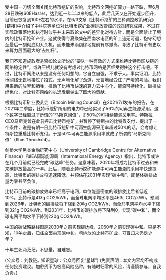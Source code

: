 
受中国一刀切全面关闭比特币挖矿的影响，比特币全网挖矿算力一路下跌，至6月28日跌破60EHash/s，达到近一年半以来的低点，此后几天又在开始逐步回升，目前已恢复到100E左右的水平。在6/3文章《比特币挖矿的三种调控政策研究》[链接]中介绍了中科院等单位对比特币挖矿业碳排放管控的政策研究成果，不过在实际政策落地和执行时似乎并未采取论文中的差异化对待方针，而是全面禁止了境内的比特币挖矿产业。这就使得今夏聚集在西南水电区的矿工退无可退，抱守幻想至最后一刻彻底幻灭关机，而未能未雨绸缪地提前有序撤离，导致了比特币有史以来算力层面最大的“去杠杆”。

我们不知道施政者是否如论文所说的“要以一种有效的方式来维持比特币区块链的网络稳定性”，或许压根儿就没有考虑过比特币网络是否经受得住这个打击吧。不过，比特币网络从来是没有任何幻想的，它自立自强，不求于人。事实证明，比特币网络无畏地接过了招式，无声地化解了劲道，无言地经受住了严峻的考验。我们用果断的放弃和牺牲，推动了比特币快速的算力去中心化，能源可持续化，碳排放绿色化，对比特币网络的长远发展做出了巨大的贡献。

根据比特币矿业委员会（Bitcoin Mining Council）在2021/7/1发布的报告，在2021年二季度，比特币挖矿所用的电力中已经实现了56%的可再生能源采用。这个数字已经超过了所谓的“马斯克阈值”，即50%的可持续能源采用率。特斯拉CEO马斯克曾在此前抨击比特币挖矿，并暂停了特斯拉的比特币支付，提出了一个条件，说是有朝一日比特币挖矿中可再生能源采用率超过50%的话，会考虑让特斯拉重启比特币支付。于是50%可再生能源采用率就成了所谓的“马斯克阈值”（Elon Threshold）。

剑桥大学另类金融研究中心（University of Cambridge Centre for Alternative Finance）和IEA国际能源局（International Energy Agency）指出，比特币或许在几个月前就已经完成“碳达峰”任务。这意味着，2020年将成为比特币过去和未来碳排放最高的一年。此后，随着比特币挖矿能源中可再生能源的采用率快速提高，比特币的碳排放将迅速降低，并预估在2031年实现“碳中和”，即整体碳排放量为零甚至负值。

比特币目前的碳排放效率已经高于电网，单位能量密度的碳排放比后者低近10%。比特币是418g CO2/kWh，而全球电网平均水平是463g CO2/kWh。预测到2026年，比特币的碳排放将下降到200g CO2/kWh，而全球电网平均水平下降到321g CO2/kWh。到2031年，比特币的碳排放将下降到0，实现“碳中和”，而全球电网平均水平下降到220g CO2/kWh。

中国的碳战略路线图是2030年之前实现碳达峰，2060年之前实现碳中和。只是不知，10年之后，已经全面实现碳中和、零排放的比特币矿业，可否归来仍是少年？

十年生死两茫茫，不思量，自难忘。

(公众号：刘教链。知识星球：公众号回复“星球”)
(免责声明：本文内容均不构成任何投资建议。加密货币为极高风险品种，有随时归零的风险，请谨慎参与，自我负责。)
